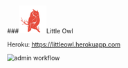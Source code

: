 ###![logo](app/assets/images/logo.ico)Little Owl

Heroku: https://littleowl.herokuapp.com

 ![admin workflow](app/assets/images/admin_workflow.gif)
